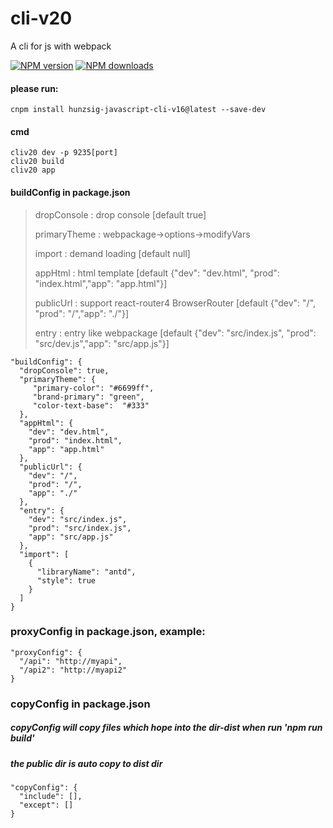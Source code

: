 # cli-v20
A cli for js with webpack

[![NPM version](https://img.shields.io/npm/v/hunzsig-javascript-cli-v16.svg)](https://www.npmjs.com/package/hunzsig-javascript-cli-v16)
[![NPM downloads](http://img.shields.io/npm/dm/hunzsig-javascript-cli-v16.svg?style=flat-square)](http://npmjs.com/hunzsig-javascript-cli-v16)

#### please run:
    cnpm install hunzsig-javascript-cli-v16@latest --save-dev

#### cmd
    cliv20 dev -p 9235[port]
    cliv20 build
    cliv20 app

#### buildConfig in package.json
> dropConsole : drop console [default true]
>
> primaryTheme : webpackage->options->modifyVars
>
> import : demand loading [default null]
>
> appHtml : html template [default {"dev": "dev.html", "prod": "index.html","app": "app.html"}]
>
> publicUrl : support react-router4 BrowserRouter [default {"dev": "/", "prod": "/","app": "./"}]
>
> entry : entry like webpackage [default {"dev": "src/index.js", "prod": "src/dev.js","app": "src/app.js"}]

```
"buildConfig": {
  "dropConsole": true,
  "primaryTheme": {
     "primary-color": "#6699ff",
     "brand-primary": "green",
     "color-text-base":  "#333"
  },
  "appHtml": {
    "dev": "dev.html",
    "prod": "index.html",
    "app": "app.html"
  },
  "publicUrl": {
    "dev": "/",
    "prod": "/",
    "app": "./"
  },
  "entry": {
    "dev": "src/index.js",
    "prod": "src/index.js",
    "app": "src/app.js"
  },
  "import": [
    {
      "libraryName": "antd",
      "style": true
    }
  ]
}
```

### proxyConfig in package.json, example:
```
"proxyConfig": {
  "/api": "http://myapi",
  "/api2": "http://myapi2"
}
```

### copyConfig in package.json
##### copyConfig will copy files which hope into the dir-dist when run 'npm run build'
##### the public dir is auto copy to dist dir
```
"copyConfig": {
  "include": [],
  "except": []
}
```

